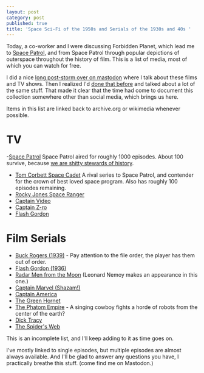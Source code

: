 ```yaml
---
layout: post
category: post
published: true
title: 'Space Sci-Fi of the 1950s and Serials of the 1930s and 40s '
---
```

Today, a co-worker and I were discussing Forbidden Planet, which lead me to [Space Patrol](http://ajroach42.com/space-patrol-1950/), and from Space Patrol through popular depictions of outerspace throughout the history of film. This is a list of media, most of which you can watch for free. 

I did a nice [long post-storm over on mastodon](https://retro.social/web/statuses/100761061839536611) where I talk about these films and TV shows. Then I realized I'd [done that before](https://retro.social/@ajroach42/99464946098268185) and talked about a lot of the same stuff. That made it clear that the time had come to document this collection somewhere other than social media, which brings us here. 

Items in this list are linked back to archive.org or wikimedia whenever possible.

# TV 

-[Space Patrol](https://archive.org/details/SpacePatrol-threatOfTheThormanoids1952) Space Patrol aired for roughly 1000 episodes. About 100 survive, because [we are shitty stewards of history](http://ajroach42.com/we-are-terrible-stewards-of-history/). 
- [Tom Corbett Space Cadet](https://archive.org/details/tomCorbettSpaceCadet-FightForSurvival1955) A rival series to Space Patrol, and contender for the crown of best loved space program. Also has roughly 100 episodes remaining. 
- [Rocky Jones Space Ranger](https://archive.org/details/rockyJonesSpaceRangerBeyondTheCurtainOfSpace1954)
- [Captain Video](https://archive.org/details/captainVideo-MiscEpisodeNo.51952) 
- [Captain Z-ro](https://archive.org/details/CaptainZ-ro-ChristopherColumbus)
- [Flash Gordon](https://archive.org/details/TheSpaceAdventuresOfFlashGordon_981) 

# Film Serials

- [Buck Rogers (1939)](https://archive.org/details/Chapter11_201708) - Pay attention to the file order, the player has them out of order. 
- [Flash Gordon (1936)](https://archive.org/details/FlashGordonS01e07)
- [Radar Men from the Moon](https://archive.org/details/Radar_Men__from_the_Moon) (Leonard Nemoy makes an appearance in this one.) 
- [Captain Marvel (Shazam!)](https://archive.org/details/AdventuresOfCaptainMarvelChapters112)
- [Captain America](https://archive.org/details/CaptainAmerica1944Chapter01of15)
- [The Green Hornet](https://archive.org/details/quigs)
- [The Phatom Empire](https://archive.org/details/phantom_empire_chapter_1) - A singing cowboy fights a horde of robots from the center of the earth? 
- [Dick Tracy](https://archive.org/details/dicktracy_chapter1)
- [The Spider's Web](https://archive.org/details/TheSpidersWebCliffhanger)

This is an incomplete list, and I'll keep adding to it as time goes on. 

I've mostly linked to single episodes, but multiple episodes are almost always available. And I'll be glad to answer any questions you have, I practically breathe this stuff. (come find me on Mastodon.)
